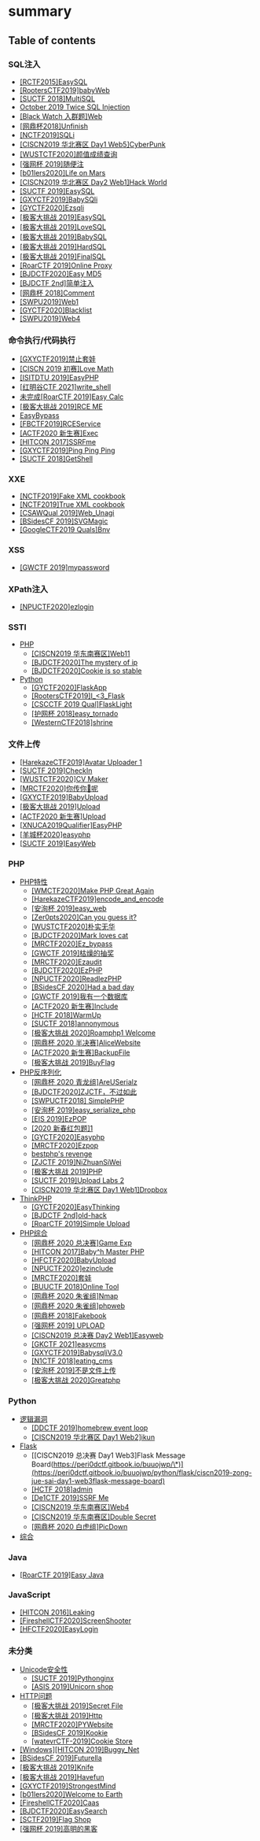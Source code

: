 # summary

## Table of contents

### SQL注入

* [\[RCTF2015\]EasySQL](https://peri0dctf.gitbook.io/buuojwp/sql-zhu-ru/rctf2015-easysql)
* [\[RootersCTF2019\]babyWeb](https://peri0dctf.gitbook.io/buuojwp/sql-zhu-ru/rootersctf2019-babyweb)
* [\[SUCTF 2018\]MultiSQL](https://peri0dctf.gitbook.io/buuojwp/sql-zhu-ru/suctf-2018-multisql)
* [October 2019 Twice SQL Injection](https://peri0dctf.gitbook.io/buuojwp/sql-zhu-ru/october-2019-twice-sql-injection)
* [\[Black Watch 入群题\]Web](https://peri0dctf.gitbook.io/buuojwp/sql-zhu-ru/black-watch-ru-qun-ti-web)
* [\[网鼎杯2018\]Unfinish](https://peri0dctf.gitbook.io/buuojwp/sql-zhu-ru/wang-ding-bei-2018unfinish)
* [\[NCTF2019\]SQLi](https://peri0dctf.gitbook.io/buuojwp/sql-zhu-ru/nctf2019-sqli)
* [\[CISCN2019 华北赛区 Day1 Web5\]CyberPunk](https://peri0dctf.gitbook.io/buuojwp/sql-zhu-ru/ciscn2019-hua-bei-sai-qu-day1-web5cyberpunk)
* [\[WUSTCTF2020\]颜值成绩查询](https://peri0dctf.gitbook.io/buuojwp/sql-zhu-ru/wustctf2020-yan-zhi-cheng-ji-cha-xun)
* [\[强网杯 2019\]随便注](https://peri0dctf.gitbook.io/buuojwp/sql-zhu-ru/qiang-wang-bei-2019-sui-bian-zhu)
* [\[b01lers2020\]Life on Mars](https://peri0dctf.gitbook.io/buuojwp/sql-zhu-ru/b01lers2020-life-on-mars)
* [\[CISCN2019 华北赛区 Day2 Web1\]Hack World](https://peri0dctf.gitbook.io/buuojwp/sql-zhu-ru/ciscn2019-hua-bei-sai-qu-day2-web1hack-world)
* [\[SUCTF 2019\]EasySQL](https://peri0dctf.gitbook.io/buuojwp/sql-zhu-ru/suctf-2019-easysql)
* [\[GXYCTF2019\]BabySQli](https://peri0dctf.gitbook.io/buuojwp/sql-zhu-ru/gxyctf2019-babysqli)
* [\[GYCTF2020\]Ezsqli](https://peri0dctf.gitbook.io/buuojwp/sql-zhu-ru/gyctf2020-ezsqli)
* [\[极客大挑战 2019\]EasySQL](https://peri0dctf.gitbook.io/buuojwp/sql-zhu-ru/ji-ke-da-tiao-zhan-2019easysql)
* [\[极客大挑战 2019\]LoveSQL](https://peri0dctf.gitbook.io/buuojwp/sql-zhu-ru/ji-ke-da-tiao-zhan-2019lovesql)
* [\[极客大挑战 2019\]BabySQL](https://peri0dctf.gitbook.io/buuojwp/sql-zhu-ru/ji-ke-da-tiao-zhan-2019babysql)
* [\[极客大挑战 2019\]HardSQL](https://peri0dctf.gitbook.io/buuojwp/sql-zhu-ru/ji-ke-da-tiao-zhan-2019hardsql)
* [\[极客大挑战 2019\]FinalSQL](https://peri0dctf.gitbook.io/buuojwp/sql-zhu-ru/ji-ke-da-tiao-zhan-2019finalsql)
* [\[RoarCTF 2019\]Online Proxy](https://peri0dctf.gitbook.io/buuojwp/sql-zhu-ru/roarctf-2019-online-proxy)
* [\[BJDCTF2020\]Easy MD5](https://peri0dctf.gitbook.io/buuojwp/sql-zhu-ru/bjdctf2020-easy-md5)
* [\[BJDCTF 2nd\]简单注入](https://peri0dctf.gitbook.io/buuojwp/sql-zhu-ru/bjdctf-2nd-jian-dan-zhu-ru)
* [\[网鼎杯 2018\]Comment](https://peri0dctf.gitbook.io/buuojwp/sql-zhu-ru/wang-ding-bei-2018comment)
* [\[SWPU2019\]Web1](https://peri0dctf.gitbook.io/buuojwp/sql-zhu-ru/swpu2019-web1)
* [\[GYCTF2020\]Blacklist](https://peri0dctf.gitbook.io/buuojwp/sql-zhu-ru/gyctf2020-blacklist)
* [\[SWPU2019\]Web4](https://peri0dctf.gitbook.io/buuojwp/sql-zhu-ru/swpu2019-web4)

### 命令执行/代码执行

* [\[GXYCTF2019\]禁止套娃](https://peri0dctf.gitbook.io/buuojwp/ming-ling-zhi-hang-dai-ma-zhi-hang/gxyctf2019-jin-zhi-tao-wa)
* [\[CISCN 2019 初赛\]Love Math](https://peri0dctf.gitbook.io/buuojwp/ming-ling-zhi-hang-dai-ma-zhi-hang/ciscn-2019-chu-sai-love-math)
* [\[ISITDTU 2019\]EasyPHP](https://peri0dctf.gitbook.io/buuojwp/ming-ling-zhi-hang-dai-ma-zhi-hang/isitdtu-2019-easyphp)
* [\[红明谷CTF 2021\]write\_shell](https://peri0dctf.gitbook.io/buuojwp/ming-ling-zhi-hang-dai-ma-zhi-hang/hong-ming-gu-ctf-2021writeshell)
* [未完成\[RoarCTF 2019\]Easy Calc](https://peri0dctf.gitbook.io/buuojwp/ming-ling-zhi-hang-dai-ma-zhi-hang/wei-wan-cheng-roarctf-2019easy-calc)
* [\[极客大挑战 2019\]RCE ME](https://peri0dctf.gitbook.io/buuojwp/ming-ling-zhi-hang-dai-ma-zhi-hang/ji-ke-da-tiao-zhan-2019rce-me)
* [EasyBypass](https://peri0dctf.gitbook.io/buuojwp/ming-ling-zhi-hang-dai-ma-zhi-hang/easybypass)
* [\[FBCTF2019\]RCEService](https://peri0dctf.gitbook.io/buuojwp/ming-ling-zhi-hang-dai-ma-zhi-hang/fbctf2019-rceservice)
* [\[ACTF2020 新生赛\]Exec](https://peri0dctf.gitbook.io/buuojwp/ming-ling-zhi-hang-dai-ma-zhi-hang/actf2020-xin-sheng-sai-exec)
* [\[HITCON 2017\]SSRFme](https://peri0dctf.gitbook.io/buuojwp/ming-ling-zhi-hang-dai-ma-zhi-hang/hitcon-2017-ssrfme)
* [\[GXYCTF2019\]Ping Ping Ping](https://peri0dctf.gitbook.io/buuojwp/ming-ling-zhi-hang-dai-ma-zhi-hang/gxyctf2019-ping-ping-ping)
* [\[SUCTF 2018\]GetShell](https://peri0dctf.gitbook.io/buuojwp/ming-ling-zhi-hang-dai-ma-zhi-hang/suctf-2018-getshell)

### XXE

* [\[NCTF2019\]Fake XML cookbook](https://peri0dctf.gitbook.io/buuojwp/xxe/nctf2019-fake-xml-cookbook)
* [\[NCTF2019\]True XML cookbook](https://peri0dctf.gitbook.io/buuojwp/xxe/nctf2019-true-xml-cookbook)
* [\[CSAWQual 2019\]Web\_Unagi](https://peri0dctf.gitbook.io/buuojwp/xxe/csawqual-2019-web\_unagi)
* [\[BSidesCF 2019\]SVGMagic](https://peri0dctf.gitbook.io/buuojwp/xxe/bsidescf-2019-svgmagic)
* [\[GoogleCTF2019 Quals\]Bnv](https://peri0dctf.gitbook.io/buuojwp/xxe/googlectf2019-quals-bnv)

### XSS

* [\[GWCTF 2019\]mypassword](https://peri0dctf.gitbook.io/buuojwp/xss/gwctf-2019-mypassword)

### XPath注入

* [\[NPUCTF2020\]ezlogin](https://peri0dctf.gitbook.io/buuojwp/xpath-zhu-ru/npuctf2020-ezlogin)

### SSTI

* [PHP](https://peri0dctf.gitbook.io/buuojwp/ssti/php/README)
  * [\[CISCN2019 华东南赛区\]Web11](https://peri0dctf.gitbook.io/buuojwp/ssti/php/ciscn2019-hua-dong-nan-sai-qu-web11)
  * [\[BJDCTF2020\]The mystery of ip](https://peri0dctf.gitbook.io/buuojwp/ssti/php/bjdctf2020-the-mystery-of-ip)
  * [\[BJDCTF2020\]Cookie is so stable](https://peri0dctf.gitbook.io/buuojwp/ssti/php/bjdctf2020-cookie-is-so-stable)
* [Python](https://peri0dctf.gitbook.io/buuojwp/ssti/python/README)
  * [\[GYCTF2020\]FlaskApp](https://peri0dctf.gitbook.io/buuojwp/ssti/python/gyctf2020-flaskapp)
  * [\[RootersCTF2019\]I\_<3\_Flask](https://peri0dctf.gitbook.io/buuojwp/ssti/python/rootersctf2019-i\_less-than-3\_flask)
  * [\[CSCCTF 2019 Qual\]FlaskLight](https://peri0dctf.gitbook.io/buuojwp/ssti/python/cscctf-2019-qual-flasklight)
  * [\[护网杯 2018\]easy\_tornado](https://peri0dctf.gitbook.io/buuojwp/ssti/python/hu-wang-bei-2018easytornado)
  * [\[WesternCTF2018\]shrine](https://peri0dctf.gitbook.io/buuojwp/ssti/python/westernctf2018-shrine)

### 文件上传

* [\[HarekazeCTF2019\]Avatar Uploader 1](https://peri0dctf.gitbook.io/buuojwp/wen-jian-shang-chuan/harekazectf2019-avatar-uploader-1)
* [\[SUCTF 2019\]CheckIn](https://peri0dctf.gitbook.io/buuojwp/wen-jian-shang-chuan/suctf-2019-checkin)
* [\[WUSTCTF2020\]CV Maker](https://peri0dctf.gitbook.io/buuojwp/wen-jian-shang-chuan/wustctf2020-cv-maker)
* [\[MRCTF2020\]你传你🐎呢](https://peri0dctf.gitbook.io/buuojwp/wen-jian-shang-chuan/mrctf2020-ni-chuan-ni-ni)
* [\[GXYCTF2019\]BabyUpload](https://peri0dctf.gitbook.io/buuojwp/wen-jian-shang-chuan/gxyctf2019-babyupload)
* [\[极客大挑战 2019\]Upload](https://peri0dctf.gitbook.io/buuojwp/wen-jian-shang-chuan/ji-ke-da-tiao-zhan-2019upload)
* [\[ACTF2020 新生赛\]Upload](https://peri0dctf.gitbook.io/buuojwp/wen-jian-shang-chuan/actf2020-xin-sheng-sai-upload)
* [\[XNUCA2019Qualifier\]EasyPHP](https://peri0dctf.gitbook.io/buuojwp/wen-jian-shang-chuan/xnuca2019qualifier-easyphp)
* [\[羊城杯2020\]easyphp](https://peri0dctf.gitbook.io/buuojwp/wen-jian-shang-chuan/yang-cheng-bei-2020easyphp)
* [\[SUCTF 2019\]EasyWeb](https://peri0dctf.gitbook.io/buuojwp/wen-jian-shang-chuan/suctf-2019-easyweb)

### PHP

* [PHP特性](https://peri0dctf.gitbook.io/buuojwp/php/php-te-xing/README)
  * [\[WMCTF2020\]Make PHP Great Again](https://peri0dctf.gitbook.io/buuojwp/php/php-te-xing/wmctf2020-make-php-great-again)
  * [\[HarekazeCTF2019\]encode\_and\_encode](https://peri0dctf.gitbook.io/buuojwp/php/php-te-xing/harekazectf2019-encode\_and\_encode)
  * [\[安洵杯 2019\]easy\_web](https://peri0dctf.gitbook.io/buuojwp/php/php-te-xing/an-xun-bei-2019easyweb)
  * [\[Zer0pts2020\]Can you guess it?](https://peri0dctf.gitbook.io/buuojwp/php/php-te-xing/zer0pts2020-can-you-guess-it)
  * [\[WUSTCTF2020\]朴实无华](https://peri0dctf.gitbook.io/buuojwp/php/php-te-xing/wustctf2020-pu-shi-wu-hua)
  * [\[BJDCTF2020\]Mark loves cat](https://peri0dctf.gitbook.io/buuojwp/php/php-te-xing/bjdctf2020-mark-loves-cat)
  * [\[MRCTF2020\]Ez\_bypass](https://peri0dctf.gitbook.io/buuojwp/php/php-te-xing/mrctf2020-ez\_bypass)
  * [\[GWCTF 2019\]枯燥的抽奖](https://peri0dctf.gitbook.io/buuojwp/php/php-te-xing/gwctf-2019-ku-zao-de-chou-jiang)
  * [\[MRCTF2020\]Ezaudit](https://peri0dctf.gitbook.io/buuojwp/php/php-te-xing/mrctf2020-ezaudit)
  * [\[BJDCTF2020\]EzPHP](https://peri0dctf.gitbook.io/buuojwp/php/php-te-xing/bjdctf2020-ezphp)
  * [\[NPUCTF2020\]ReadlezPHP](https://peri0dctf.gitbook.io/buuojwp/php/php-te-xing/npuctf2020-readlezphp)
  * [\[BSidesCF 2020\]Had a bad day](https://peri0dctf.gitbook.io/buuojwp/php/php-te-xing/bsidescf-2020-had-a-bad-day)
  * [\[GWCTF 2019\]我有一个数据库](https://peri0dctf.gitbook.io/buuojwp/php/php-te-xing/gwctf-2019-wo-you-yi-ge-shu-ju-ku)
  * [\[ACTF2020 新生赛\]Include](https://peri0dctf.gitbook.io/buuojwp/php/php-te-xing/actf2020-xin-sheng-sai-include)
  * [\[HCTF 2018\]WarmUp](https://peri0dctf.gitbook.io/buuojwp/php/php-te-xing/hctf-2018-warmup)
  * [\[SUCTF 2018\]annonymous](https://peri0dctf.gitbook.io/buuojwp/php/php-te-xing/suctf-2018-annonymous)
  * [\[极客大挑战 2020\]Roamphp1 Welcome](https://peri0dctf.gitbook.io/buuojwp/php/php-te-xing/ji-ke-da-tiao-zhan-2020roamphp1-welcome)
  * [\[网鼎杯 2020 半决赛\]AliceWebsite](https://peri0dctf.gitbook.io/buuojwp/php/php-te-xing/wang-ding-bei-2020-ban-jue-sai-alicewebsite)
  * [\[ACTF2020 新生赛\]BackupFile](https://peri0dctf.gitbook.io/buuojwp/php/php-te-xing/actf2020-xin-sheng-sai-backupfile)
  * [\[极客大挑战 2019\]BuyFlag](https://peri0dctf.gitbook.io/buuojwp/php/php-te-xing/ji-ke-da-tiao-zhan-2019buyflag)
* [PHP反序列化](https://peri0dctf.gitbook.io/buuojwp/php/php-fan-xu-lie-hua/README)
  * [\[网鼎杯 2020 青龙组\]AreUSerialz](https://peri0dctf.gitbook.io/buuojwp/php/php-fan-xu-lie-hua/wang-ding-bei-2020-qing-long-zu-areuserialz)
  * [\[BJDCTF2020\]ZJCTF，不过如此](https://peri0dctf.gitbook.io/buuojwp/php/php-fan-xu-lie-hua/bjdctf2020zjctf-bu-guo-ru-ci)
  * [\[SWPUCTF2018\] SimplePHP](https://peri0dctf.gitbook.io/buuojwp/php/php-fan-xu-lie-hua/swpuctf2018-simplephp)
  * [\[安洵杯 2019\]easy\_serialize\_php](https://peri0dctf.gitbook.io/buuojwp/php/php-fan-xu-lie-hua/an-xun-bei-2019easyserializephp)
  * [\[EIS 2019\]EzPOP](https://peri0dctf.gitbook.io/buuojwp/php/php-fan-xu-lie-hua/eis-2019-ezpop)
  * [\[2020 新春红包题\]1](https://peri0dctf.gitbook.io/buuojwp/php/php-fan-xu-lie-hua/2020-xin-chun-hong-bao-ti-1)
  * [\[GYCTF2020\]Easyphp](https://peri0dctf.gitbook.io/buuojwp/php/php-fan-xu-lie-hua/gyctf2020-easyphp)
  * [\[MRCTF2020\]Ezpop](https://peri0dctf.gitbook.io/buuojwp/php/php-fan-xu-lie-hua/mrctf2020-ezpop)
  * [bestphp's revenge](https://peri0dctf.gitbook.io/buuojwp/php/php-fan-xu-lie-hua/bestphps-revenge)
  * [\[ZJCTF 2019\]NiZhuanSiWei](https://peri0dctf.gitbook.io/buuojwp/php/php-fan-xu-lie-hua/zjctf-2019-nizhuansiwei)
  * [\[极客大挑战 2019\]PHP](https://peri0dctf.gitbook.io/buuojwp/php/php-fan-xu-lie-hua/ji-ke-da-tiao-zhan-2019php)
  * [\[SUCTF 2019\]Upload Labs 2](https://peri0dctf.gitbook.io/buuojwp/php/php-fan-xu-lie-hua/suctf-2019-upload-labs-2)
  * [\[CISCN2019 华北赛区 Day1 Web1\]Dropbox](https://peri0dctf.gitbook.io/buuojwp/php/php-fan-xu-lie-hua/ciscn2019-hua-bei-sai-qu-day1-web1dropbox)
* [ThinkPHP](https://peri0dctf.gitbook.io/buuojwp/php/thinkphp/README)
  * [\[GYCTF2020\]EasyThinking](https://peri0dctf.gitbook.io/buuojwp/php/thinkphp/gyctf2020-easythinking)
  * [\[BJDCTF 2nd\]old-hack](https://peri0dctf.gitbook.io/buuojwp/php/thinkphp/bjdctf-2nd-old-hack)
  * [\[RoarCTF 2019\]Simple Upload](https://peri0dctf.gitbook.io/buuojwp/php/thinkphp/roarctf-2019-simple-upload)
* [PHP综合](https://peri0dctf.gitbook.io/buuojwp/php/php-zong-he/README)
  * [\[网鼎杯 2020 总决赛\]Game Exp](https://peri0dctf.gitbook.io/buuojwp/php/php-zong-he/wang-ding-bei-2020-zong-jue-sai-game-exp)
  * [\[HITCON 2017\]Baby^h Master PHP](https://peri0dctf.gitbook.io/buuojwp/php/php-zong-he/hitcon-2017-baby-h-master-php)
  * [\[HFCTF2020\]BabyUpload](https://peri0dctf.gitbook.io/buuojwp/php/php-zong-he/hfctf2020-babyupload)
  * [\[NPUCTF2020\]ezinclude](https://peri0dctf.gitbook.io/buuojwp/php/php-zong-he/npuctf2020-ezinclude)
  * [\[MRCTF2020\]套娃](https://peri0dctf.gitbook.io/buuojwp/php/php-zong-he/mrctf2020-tao-wa)
  * [\[BUUCTF 2018\]Online Tool](https://peri0dctf.gitbook.io/buuojwp/php/php-zong-he/buuctf-2018-online-tool)
  * [\[网鼎杯 2020 朱雀组\]Nmap](https://peri0dctf.gitbook.io/buuojwp/php/php-zong-he/wang-ding-bei-2020-zhu-que-zu-nmap)
  * [\[网鼎杯 2020 朱雀组\]phpweb](https://peri0dctf.gitbook.io/buuojwp/php/php-zong-he/wang-ding-bei-2020-zhu-que-zu-phpweb)
  * [\[网鼎杯 2018\]Fakebook](https://peri0dctf.gitbook.io/buuojwp/php/php-zong-he/wang-ding-bei-2018fakebook)
  * [\[强网杯 2019\] UPLOAD](https://peri0dctf.gitbook.io/buuojwp/php/php-zong-he/qiang-wang-bei-2019-upload)
  * [\[CISCN2019 总决赛 Day2 Web1\]Easyweb](https://peri0dctf.gitbook.io/buuojwp/php/php-zong-he/ciscn2019-zong-jue-sai-day2-web1easyweb)
  * [\[GKCTF 2021\]easycms](https://peri0dctf.gitbook.io/buuojwp/php/php-zong-he/gkctf-2021-easycms)
  * [\[GXYCTF2019\]BabysqliV3.0](https://peri0dctf.gitbook.io/buuojwp/php/php-zong-he/gxyctf2019-babysqliv3.0)
  * [\[N1CTF 2018\]eating\_cms](https://peri0dctf.gitbook.io/buuojwp/php/php-zong-he/n1ctf-2018-eating\_cms)
  * [\[安洵杯 2019\]不是文件上传](https://peri0dctf.gitbook.io/buuojwp/php/php-zong-he/an-xun-bei-2019-bu-shi-wen-jian-shang-chuan)
  * [\[极客大挑战 2020\]Greatphp](https://peri0dctf.gitbook.io/buuojwp/php/php-zong-he/ji-ke-da-tiao-zhan-2020greatphp)

### Python

* [逻辑漏洞](https://peri0dctf.gitbook.io/buuojwp/python/luo-ji-lou-dong/README)
  * [\[DDCTF 2019\]homebrew event loop](https://peri0dctf.gitbook.io/buuojwp/python/luo-ji-lou-dong/ddctf-2019-homebrew-event-loop)
  * [\[CISCN2019 华北赛区 Day1 Web2\]ikun](https://peri0dctf.gitbook.io/buuojwp/python/luo-ji-lou-dong/ciscn2019-hua-bei-sai-qu-day1-web2ikun)
* [Flask](https://peri0dctf.gitbook.io/buuojwp/python/flask/README)
  * [\[CISCN2019 总决赛 Day1 Web3\]Flask Message Board(https://peri0dctf.gitbook.io/buuojwp/\*)](https://peri0dctf.gitbook.io/buuojwp/python/flask/ciscn2019-zong-jue-sai-day1-web3flask-message-board)
  * [\[HCTF 2018\]admin](https://peri0dctf.gitbook.io/buuojwp/python/flask/hctf-2018-admin)
  * [\[De1CTF 2019\]SSRF Me](https://peri0dctf.gitbook.io/buuojwp/python/flask/de1ctf-2019-ssrf-me)
  * [\[CISCN2019 华东南赛区\]Web4](https://peri0dctf.gitbook.io/buuojwp/python/flask/ciscn2019-hua-dong-nan-sai-qu-web4)
  * [\[CISCN2019 华东南赛区\]Double Secret](https://peri0dctf.gitbook.io/buuojwp/python/flask/ciscn2019-hua-dong-nan-sai-qu-double-secret)
  * [\[网鼎杯 2020 白虎组\]PicDown](https://peri0dctf.gitbook.io/buuojwp/python/flask/wang-ding-bei-2020-bai-hu-zu-picdown)
* [综合](https://peri0dctf.gitbook.io/buuojwp/python/zong-he)

### Java

* [\[RoarCTF 2019\]Easy Java](https://peri0dctf.gitbook.io/buuojwp/java/roarctf-2019-easy-java)

### JavaScript

* [\[HITCON 2016\]Leaking](https://peri0dctf.gitbook.io/buuojwp/javascript/hitcon-2016-leaking)
* [\[FireshellCTF2020\]ScreenShooter](https://peri0dctf.gitbook.io/buuojwp/javascript/fireshellctf2020-screenshooter)
* [\[HFCTF2020\]EasyLogin](https://peri0dctf.gitbook.io/buuojwp/javascript/hfctf2020-easylogin)

### 未分类

* [Unicode安全性](https://peri0dctf.gitbook.io/buuojwp/wei-fen-lei/unicode-an-quan-xing/README)
  * [\[SUCTF 2019\]Pythonginx](https://peri0dctf.gitbook.io/buuojwp/wei-fen-lei/unicode-an-quan-xing/suctf-2019-pythonginx)
  * [\[ASIS 2019\]Unicorn shop](https://peri0dctf.gitbook.io/buuojwp/wei-fen-lei/unicode-an-quan-xing/asis-2019-unicorn-shop)
* [HTTP问题](https://peri0dctf.gitbook.io/buuojwp/wei-fen-lei/http-wen-ti/README)
  * [\[极客大挑战 2019\]Secret File](https://peri0dctf.gitbook.io/buuojwp/wei-fen-lei/http-wen-ti/ji-ke-da-tiao-zhan-2019secret-file)
  * [\[极客大挑战 2019\]Http](https://peri0dctf.gitbook.io/buuojwp/wei-fen-lei/http-wen-ti/ji-ke-da-tiao-zhan-2019http)
  * [\[MRCTF2020\]PYWebsite](https://peri0dctf.gitbook.io/buuojwp/wei-fen-lei/http-wen-ti/mrctf2020-pywebsite)
  * [\[BSidesCF 2019\]Kookie](https://peri0dctf.gitbook.io/buuojwp/wei-fen-lei/http-wen-ti/bsidescf-2019-kookie)
  * [\[watevrCTF-2019\]Cookie Store](https://peri0dctf.gitbook.io/buuojwp/wei-fen-lei/http-wen-ti/watevrctf-2019-cookie-store)
* [\[Windows\]\[HITCON 2019\]Buggy\_Net](https://peri0dctf.gitbook.io/buuojwp/wei-fen-lei/windows-hitcon-2019-buggy\_net)
* [\[BSidesCF 2019\]Futurella](https://peri0dctf.gitbook.io/buuojwp/wei-fen-lei/bsidescf-2019-futurella)
* [\[极客大挑战 2019\]Knife](https://peri0dctf.gitbook.io/buuojwp/wei-fen-lei/ji-ke-da-tiao-zhan-2019knife)
* [\[极客大挑战 2019\]Havefun](https://peri0dctf.gitbook.io/buuojwp/wei-fen-lei/ji-ke-da-tiao-zhan-2019havefun)
* [\[GXYCTF2019\]StrongestMind](https://peri0dctf.gitbook.io/buuojwp/wei-fen-lei/gxyctf2019-strongestmind)
* [\[b01lers2020\]Welcome to Earth](https://peri0dctf.gitbook.io/buuojwp/fei-chang-gui-web/b01lers2020-welcome-to-earth)
* [\[FireshellCTF2020\]Caas](https://peri0dctf.gitbook.io/buuojwp/fei-chang-gui-web/fireshellctf2020-caas)
* [\[BJDCTF2020\]EasySearch](https://peri0dctf.gitbook.io/buuojwp/wei-que-ding/bjdctf2020-easysearch)
* [\[SCTF2019\]Flag Shop](https://peri0dctf.gitbook.io/buuojwp/wei-fen-lei/sctf2019-flag-shop)
* [\[强网杯 2019\]高明的黑客](https://peri0dctf.gitbook.io/buuojwp/wei-fen-lei/qiang-wang-bei-2019-gao-ming-de-hei-ke)
